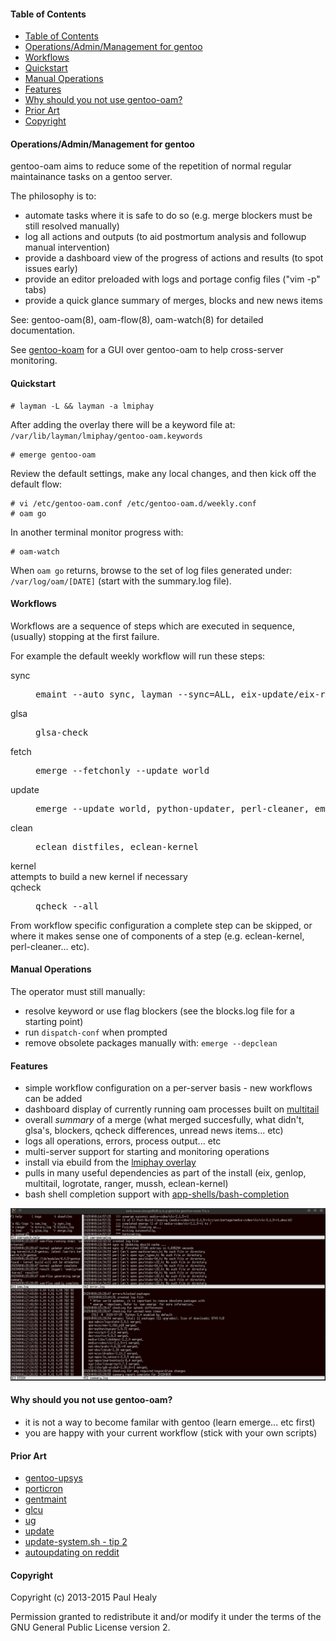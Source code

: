 #### Table of Contents

* [Table of Contents](#table-of-contents)
* [Operations/Admin/Management for gentoo](#operationsadminmanagement-for-gentoo)
* [Workflows](#workflows)
* [Quickstart](#quickstart)
* [Manual Operations](#manual-operations)
* [Features](#features)
* [Why should you not use gentoo-oam?](#why-should-you-not-use-gentoo-oam)
* [Prior Art](#prior-art)
* [Copyright](#copyright)

#### Operations/Admin/Management for gentoo

gentoo-oam aims to reduce some of the repetition of normal regular maintainance tasks on a gentoo server.

The philosophy is to:
+ automate tasks where it is safe to do so (e.g. merge blockers must be still resolved manually)
+ log all actions and outputs (to aid postmortum analysis and followup manual intervention)
+ provide a dashboard view of the progress of actions and results (to spot issues early)
+ provide an editor preloaded with logs and portage config files ("vim -p" tabs)
+ provide a quick glance summary of merges, blocks and new news items

See: gentoo-oam(8), oam-flow(8), oam-watch(8) for detailed documentation.

See [gentoo-koam](https://github.com/lmiphay/gentoo-koam) for a GUI over gentoo-oam to help cross-server monitoring.

#### Quickstart

```
# layman -L && layman -a lmiphay
```

After adding the overlay there will be a keyword file at: `/var/lib/layman/lmiphay/gentoo-oam.keywords`

```
# emerge gentoo-oam
```

Review the default settings, make any local changes, and then kick off the default flow:

```
# vi /etc/gentoo-oam.conf /etc/gentoo-oam.d/weekly.conf
# oam go
```

In another terminal monitor progress with:

```
# oam-watch
```

When `oam go` returns, browse to the set of log files generated under: `/var/log/oam/[DATE]` (start with
the summary.log file).

#### Workflows

Workflows are a sequence of steps which are executed in sequence, (usually) stopping
at the first failure.

For example the default weekly workflow will run these steps:

<dl>
<dt>sync  </dt> <dd><pre>emaint --auto sync, layman --sync=ALL, eix-update/eix-remote</pre></dd>
<dt>glsa  </dt> <dd><pre>glsa-check</pre></dd>
<dt>fetch </dt> <dd><pre>emerge --fetchonly --update world</pre></dd>
<dt>update</dt> <dd><pre>emerge --update world, python-updater, perl-cleaner, emerge @preserved-rebuild</pre></dd>
<dt>clean </dt> <dd><pre>eclean distfiles, eclean-kernel</pre></dd>
<dt>kernel</dt> attempts to build a new kernel if necessary
<dt>qcheck</dt> <dd><pre>qcheck --all</pre></dd>
<dl>

From workflow specific configuration a complete step can be skipped,
or where it makes sense one of components of a step
(e.g. eclean-kernel, perl-cleaner... etc).

#### Manual Operations

The operator must still manually:

+ resolve keyword or use flag blockers (see the blocks.log file for a starting point)
+ run `dispatch-conf` when prompted
+ remove obsolete packages manually with: `emerge --depclean`

#### Features

* simple workflow configuration on a per-server basis - new workflows can be added
* dashboard display of currently running oam processes built on [multitail](https://www.vanheusden.com/multitail/)
* overall _summary_ of a merge (what merged succesfully, what didn't, glsa's, blockers, qcheck differences, unread news items... etc)
* logs all operations, errors, process output... etc
* multi-server support for starting and monitoring operations
* install via ebuild from the [lmiphay overlay](https://gitweb.gentoo.org/user/lmiphay.git/about/)
* pulls in many useful dependencies as part of the install (eix, genlop, multitail, logrotate, ranger, mussh, eclean-kernel)
* bash shell completion support with [app-shells/bash-completion](http://bash-completion.alioth.debian.org/)

![oam-watch](screenshots/oam-watch4.png?raw=true "oam-watch sample")

#### Why should you not use gentoo-oam?

* it is not a way to become familar with gentoo (learn emerge... etc first)
* you are happy with your current workflow (stick with your own scripts)

#### Prior Art

* [gentoo-upsys](https://github.com/Krishath/gentoo-upsys)
* [porticron](https://github.com/gentoo/porticron)
* [gentmaint](http://gentmaint.sourceforge.net/)
* [glcu](http://www.panhorst.com/glcu/)
* [ug](https://github.com/sidusnare/ug)
* [update](http://weaver.gentooexperimental.org/update.html)
* [update-system.sh - tip 2](http://gentoovps.net/gentoo-portage-tips/)
* [autoupdating on reddit](https://www.reddit.com/r/Gentoo/comments/3w2od1/update_gentoo_autoupdating/)

#### Copyright

Copyright (c) 2013-2015 Paul Healy

Permission granted to redistribute it and/or modify it under the terms of the
GNU General Public License version 2.

